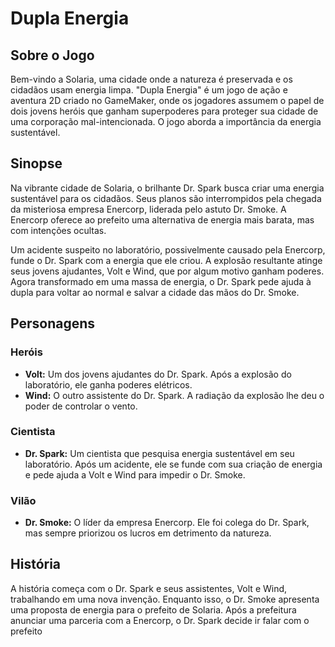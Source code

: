 # Dupla Energia

## Sobre o Jogo

Bem-vindo a Solaria, uma cidade onde a natureza é preservada e os cidadãos usam energia limpa. "Dupla Energia" é um jogo de ação e aventura 2D criado no GameMaker, onde os jogadores assumem o papel de dois jovens heróis que ganham superpoderes para proteger sua cidade de uma corporação mal-intencionada. O jogo aborda a importância da energia sustentável.

## Sinopse

Na vibrante cidade de Solaria, o brilhante Dr. Spark busca criar uma energia sustentável para os cidadãos. Seus planos são interrompidos pela chegada da misteriosa empresa Enercorp, liderada pelo astuto Dr. Smoke. A Enercorp oferece ao prefeito uma alternativa de energia mais barata, mas com intenções ocultas.

Um acidente suspeito no laboratório, possivelmente causado pela Enercorp, funde o Dr. Spark com a energia que ele criou. A explosão resultante atinge seus jovens ajudantes, Volt e Wind, que por algum motivo ganham poderes. Agora transformado em uma massa de energia, o Dr. Spark pede ajuda à dupla para voltar ao normal e salvar a cidade das mãos do Dr. Smoke.

## Personagens

### Heróis

* **Volt:** Um dos jovens ajudantes do Dr. Spark. Após a explosão do laboratório, ele ganha poderes elétricos.
* **Wind:** O outro assistente do Dr. Spark. A radiação da explosão lhe deu o poder de controlar o vento.

### Cientista

* **Dr. Spark:** Um cientista que pesquisa energia sustentável em seu laboratório. Após um acidente, ele se funde com sua criação de energia e pede ajuda a Volt e Wind para impedir o Dr. Smoke.

### Vilão

* **Dr. Smoke:** O líder da empresa Enercorp. Ele foi colega do Dr. Spark, mas sempre priorizou os lucros em detrimento da natureza.

## História

A história começa com o Dr. Spark e seus assistentes, Volt e Wind, trabalhando em uma nova invenção. Enquanto isso, o Dr. Smoke apresenta uma proposta de energia para o prefeito de Solaria. Após a prefeitura anunciar uma parceria com a Enercorp, o Dr. Spark decide ir falar com o prefeito
